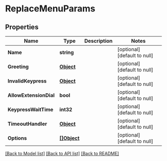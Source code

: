 # ReplaceMenuParams

## Properties
Name | Type | Description | Notes
------------ | ------------- | ------------- | -------------
**Name** | **string** |  | [optional] [default to null]
**Greeting** | [**Object**](object.md) |  | [optional] [default to null]
**InvalidKeypress** | [**Object**](object.md) |  | [optional] [default to null]
**AllowExtensionDial** | **bool** |  | [optional] [default to null]
**KeypressWaitTime** | **int32** |  | [optional] [default to null]
**TimeoutHandler** | [**Object**](object.md) |  | [optional] [default to null]
**Options** | [**[]Object**](object.md) |  | [optional] [default to null]

[[Back to Model list]](../README.md#documentation-for-models) [[Back to API list]](../README.md#documentation-for-api-endpoints) [[Back to README]](../README.md)


